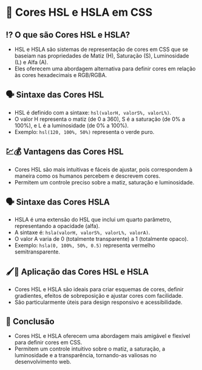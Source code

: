 # 🎨 Cores HSL e HSLA em CSS

## ⁉ O que são Cores HSL e HSLA?
- HSL e HSLA são sistemas de representação de cores em CSS que se baseiam nas propriedades de Matiz (H), Saturação (S), Luminosidade (L) e Alfa (A).
- Eles oferecem uma abordagem alternativa para definir cores em relação às cores hexadecimais e RGB/RGBA.

## 🗣 Sintaxe das Cores HSL
- HSL é definido com a sintaxe: `hsl(valorH, valorS%, valorL%)`.
- O valor H representa o matiz (de 0 a 360), S é a saturação (de 0% a 100%), e L é a luminosidade (de 0% a 100%).
- Exemplo: `hsl(120, 100%, 50%)` representa o verde puro.

## 💹💰 Vantagens das Cores HSL
- Cores HSL são mais intuitivas e fáceis de ajustar, pois correspondem à maneira como os humanos percebem e descrevem cores.
- Permitem um controle preciso sobre a matiz, saturação e luminosidade.

## 🗣 Sintaxe das Cores HSLA
- HSLA é uma extensão do HSL que inclui um quarto parâmetro, representando a opacidade (alfa).
- A sintaxe é: `hsla(valorH, valorS%, valorL%, valorA)`.
- O valor A varia de 0 (totalmente transparente) a 1 (totalmente opaco).
- Exemplo: `hsla(0, 100%, 50%, 0.5)` representa vermelho semitransparente.

## 🖌🎨 Aplicação das Cores HSL e HSLA
- Cores HSL e HSLA são ideais para criar esquemas de cores, definir gradientes, efeitos de sobreposição e ajustar cores com facilidade.
- São particularmente úteis para design responsivo e acessibilidade.

## 🏁 Conclusão
- Cores HSL e HSLA oferecem uma abordagem mais amigável e flexível para definir cores em CSS.
- Permitem um controle intuitivo sobre o matiz, a saturação, a luminosidade e a transparência, tornando-as valiosas no desenvolvimento web.
